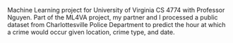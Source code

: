 Machine Learning project for University of Virginia CS 4774 with Professor Nguyen. Part of the ML4VA project, my partner and I processed a public dataset from Charlottesville Police Department to predict the hour at which a crime would occur given location, crime type, and date. 
